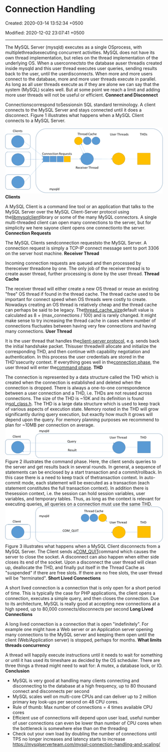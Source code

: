 # Connection Handling

Created: 2020-03-14 13:52:34 +0500

Modified: 2020-12-02 23:07:41 +0500

---

The MySQL Server (mysqld) executes as a single OSprocess, with multiplethreadsexecuting concurrent activities. MySQL does not have its own thread implementation, but relies on the thread implementation of the underlying OS. When a userconnectsto the database auser threadis created inside mysqld and this user thread executes user queries, sending results back to the user, until the userdisconnects.
When more and more users connect to the database, more and more user threads execute in parallel. As long as all user threads execute as if they are alone we can say that the system (MySQL) scales well. But at some point we reach a limit and adding more user threads will not be useful or efficient.
**Connect and Disconnect**

Connectionscorrespond toSessionsin SQL standard terminology. A client connects to the MySQL Server and stays connected until it does a disconnect. Figure 1 illustrates what happens when a MySQL Client connects to a MySQL Server.

![Clients Thread Cache poo Connection Requests Receiver Thread mysqld User Threads THDs ](media/MySQL_Connection-Handling-image1.png)
**Clients**

A MySQL Client is a command line tool or an application that talks to the MySQL Server over the MySQL Client-Server protocol using the[libmysqlclient](https://dev.mysql.com/doc/refman/8.0/en/c-api-implementations.html)library or some of the many MySQL connectors. A single multi-threaded client can open many connections to the server, but for simplicity we here sayone client opens one connectionto the server.
**Connection Requests**

The MySQL Clients sendconnection requeststo the MySQL Server. A connection request is simply a TCP-IP connect message sent to port 3306 on the server host machine.
**Receiver Thread**

Incoming connection requests are queued and then processed by thereceiver threadone by one. The only job of the receiver thread is to create auser thread, further processing is done by the user thread.
**Thread Cache**

The receiver thread will either create a new OS thread or reuse an existing "free" OS thread if found in the thread cache. The thread cache used to be important for connect speed when OS threads were costly to create. Nowadays creating an OS thread is relatively cheap and the thread cache can perhaps be said to be legacy. The[thread_cache_size](https://dev.mysql.com/doc/refman/8.0/en/server-system-variables.html#sysvar_thread_cache_size)default value is calculated as 8 + (max_connections / 100) and is rarely changed. It might make sense to try increasing the thread cache in cases where number of connections fluctuates between having very few connections and having many connections.
**User Thread**

It is the user thread that handles the[client-server protocol](https://dev.mysql.com/doc/dev/mysql-server/latest/PAGE_PROTOCOL.html), e.g. sends back the initial handshake packet. Thisuser threadwill allocate and initialize the corresponding THD, and then continue with capability negotiation and authentication. In this process the user credentials are stored in the THD'ssecurity context. If everything goes well in the[connection phase](https://dev.mysql.com/doc/dev/mysql-server/latest/page_protocol_connection_phase.html), the user thread will enter the[command phase](https://dev.mysql.com/doc/dev/mysql-server/latest/page_protocol_command_phase.html).
**THD**

The connection is represented by a data structure called the THD which is created when the connection is established and deleted when the connection is dropped. There is always a one-to-one correspondence between a user connection and a THD, i.e. THDs are not reused across connections. The size of the THD is ~10K and its definition is found in[sql_class.h](https://dev.mysql.com/doc/dev/mysql-server/latest/classTHD.html). The THD is a large data structure which is used to keep track of various aspects of execution state. Memory rooted in the THD will grow significantly during query execution, but exactly how much it grows will depend upon the query. For memory planning purposes we recommend to plan for ~10MB per connection on average.
![mysqld Client User Thread Que Result THD ](media/MySQL_Connection-Handling-image2.png)
Figure 2 illustrates the command phase. Here, the client sends queries to the server and get results back in several rounds. In general, a sequence of statements can be enclosed by a start transaction and a commit/rollback. In this case there is a need to keep track of thetransaction context. In auto-commit mode, each statement will be executed as a transaction (each statement constitutes the full transaction context). In addition there is thesession context, i.e. the session can hold session variables, user variables, and temporary tables. Thus, as long as the context is relevant for executing queries, all queries on a connection must use the same THD.
![mysqld Client COM Thread Cache er Thread QUIT THD ](media/MySQL_Connection-Handling-image3.png)
Figure 3 illustrates what happens when a MySQL Client disconnects from a MySQL Server. The Client sends a[COM_QUIT](https://dev.mysql.com/doc/dev/mysql-server/latest/page_protocol_com_quit.html)command which causes the server to close the socket. A disconnect can also happen when either side closes its end of the socket. Upon a disconnect the user thread will clean up, deallocate the THD, and finally put itself in the Thread Cache as "suspended" if there are free slots. If there are no free slots, the user thread will be "terminated".
**Short Lived Connections**

A short lived connection is a connection that is only open for a short period of time. This is typically the case for PHP applications, the client opens a connection, executes a simple query, and then closes the connection. Due to its architecture, MySQL is really good at accepting new connections at a high speed, up to 80,000 connects/disconnects per second
**Long Lived Connections**

A long lived connection is a connection that is open "indefinitely". For example one might have a Web server or an Application server opening many connections to the MySQL server and keeping them open until the client (Web/Application server) is stopped, perhaps for months.
**What limits threads concurrency**

A thread will happily execute instructions until it needs to wait for something or until it has used its timeshare as decided by the OS scheduler. There are three things a thread might need to wait for: A mutex, a database lock, or IO.
**Conclusion**
-   MySQL is very good at handling many clients connecting and disconnecting to the database at a high frequency, up to 80 thousand connect and disconnects per second
-   MySQL scales well on multi-core CPUs and can deliver up to 2 million primary key look-ups per second on 48 CPU cores.
-   Rule of thumb: Max number of connections = 4 times available CPU cores
-   Efficient use of connections will depend upon user load, useful number of user connections can even be lower than number of CPU cores when the bottleneck is somewhere else than on the threading
-   Check out your own load by doubling the number of connections until TPS no longer increases and latency starts to increase
<https://mysqlserverteam.com/mysql-connection-handling-and-scaling/>

